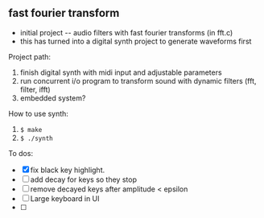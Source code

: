 
## fast fourier transform
- initial project  -- audio filters with fast fourier transforms (in fft.c) 
- this has turned into a digital synth project to generate waveforms first

Project path: 
1. finish digital synth with midi input and adjustable parameters
2. run concurrent i/o program to transform sound with dynamic filters (fft, filter, ifft)
3. embedded system? 


How to use synth: 
1. `$ make`
2.  `$ ./synth`



To dos: 
- [X] fix black key highlight.
- [ ] add decay for keys so they stop
- [ ] remove decayed keys after amplitude < epsilon
- [ ] Large keyboard in UI
- [ ] 




